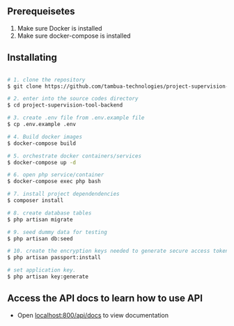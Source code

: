 
## Prerequeisetes
 1. Make sure Docker is installed
 2. Make sure docker-compose is installed

## Installating
``` bash 

# 1. clone the repository
$ git clone https://github.com/tambua-technologies/project-supervision-tool-backend.git

# 2. enter into the source codes directory
$ cd project-supervision-tool-backend

# 3. create .env file from .env.example file
$ cp .env.example .env

# 4. Build docker images
$ docker-compose build

# 5. orchestrate docker containers/services
$ docker-compose up -d

# 6. open php service/container
$ docker-compose exec php bash

# 7. install project dependendencies
$ composer install

# 8. create database tables
$ php artisan migrate

# 9. seed dummy data for testing
$ php artisan db:seed

# 10. create the encryption keys needed to generate secure access tokens
$ php artisan passport:install

# set application key.
$ php artisan key:generate

```

## Access the API docs to learn how to use API
- Open [localhost:800/api/docs](http://localhost:8000/api/docs) to view documentation



